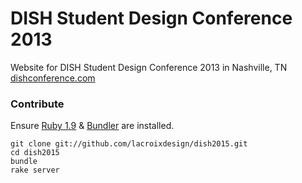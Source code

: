 # DISH Student Design Conference 2013

Website for DISH Student Design Conference 2013 in Nashville, TN  
[dishconference.com](http://dishconference.com)

### Contribute

Ensure [Ruby 1.9](http://www.ruby-lang.org) & [Bundler](http://gembundler.com) are installed.

    git clone git://github.com/lacroixdesign/dish2015.git
    cd dish2015
    bundle
    rake server
